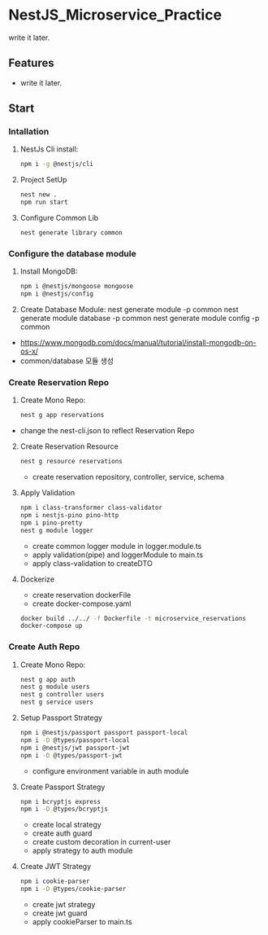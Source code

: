 # NestJS_Microservice_Practice

write it later.

## Features

- write it later.

## Start

### Intallation

1. NestJs Cli install:
   ```sh
   npm i -g @nestjs/cli
   ```
2. Project SetUp

   ```sh
   nest new .
   npm run start

   ```

3. Configure Common Lib
   ```sh
   nest generate library common
   ```

### Configure the database module

1. Install MongoDB:

   ```sh
   npm i @nestjs/mongoose mongoose
   npm i @nestjs/config

   ```

1. Create Database Module:
   nest generate module -p common
   nest generate module database -p common
   nest generate module config -p common

- https://www.mongodb.com/docs/manual/tutorial/install-mongodb-on-os-x/
- common/database 모듈 생성

### Create Reservation Repo

1. Create Mono Repo:

   ```sh
   nest g app reservations

   ```

- change the nest-cli.json to reflect Reservation Repo

2. Create Reservation Resource

   ```sh
   nest g resource reservations

   ```

   - create reservation repository, controller, service, schema

3. Apply Validation

   ```sh
   npm i class-transformer class-validator
   npm i nestjs-pino pino-http
   npm i pino-pretty
   nest g module logger
   ```

   - create common logger module in logger.module.ts
   - apply validation(pipe) and loggerModule to main.ts
   - apply class-validation to createDTO

4. Dockerize

   - create reservation dockerFile
   - create docker-compose.yaml

   ```sh
   docker build ../../ -f Dockerfile -t microservice_reservations
   docker-compose up
   ```

### Create Auth Repo

1. Create Mono Repo:

   ```sh
   nest g app auth
   nest g module users
   nest g controller users
   nest g service users
   ```

2. Setup Passport Strategy

   ```sh
   npm i @nestjs/passport passport passport-local
   npm i -D @types/passport-local
   npm i @nestjs/jwt passport-jwt
   npm i -D @types/passport-jwt
   ```

   - configure environment variable in auth module

3. Create Passport Strategy

   ```sh
   npm i bcryptjs express
   npm i -D @types/bcryptjs
   ```

   - create local strategy
   - create auth guard
   - create custom decoration in current-user
   - apply strategy to auth module

4. Create JWT Strategy

   ```sh
   npm i cookie-parser
   npm i -D @types/cookie-parser
   ```

   - create jwt strategy
   - create jwt guard
   - apply cookieParser to main.ts
